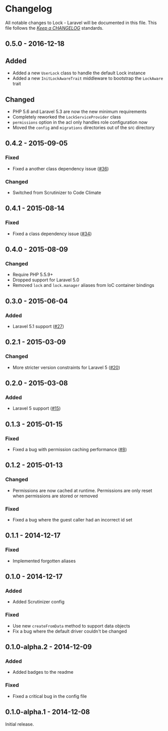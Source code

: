 # Changelog

All notable changes to Lock - Laravel will be documented in this file. This file follows the *[Keep a CHANGELOG](http://keepachangelog.com/)* standards.

## 0.5.0 - 2016-12-18

## Added

- Added a new `UserLock` class to handle the default Lock instance
- Added a new `InitLockAwareTrait` middleware to bootstrap the `LockAware` trait

## Changed

- PHP 5.6 and Laravel 5.3 are now the new minimum requirements
- Completely reworked the `LockServiceProvider` class
- `permissions` option in the acl only handles role configuration now
- Moved the `config` and `migrations` directories out of the src directory

## 0.4.2 - 2015-09-05

### Fixed

- Fixed a another class dependency issue ([#36](https://github.com/BeatSwitch/lock-laravel/pull/36))

### Changed

- Switched from Scrutinizer to Code Climate

## 0.4.1 - 2015-08-14

### Fixed

- Fixed a class dependency issue ([#34](https://github.com/BeatSwitch/lock-laravel/pull/34))

## 0.4.0 - 2015-08-09

### Changed

- Require PHP 5.5.9+
- Dropped support for Laravel 5.0
- Removed `lock` and `lock.manager` aliases from IoC container bindings

## 0.3.0 - 2015-06-04

### Added

- Laravel 5.1 support ([#27](https://github.com/BeatSwitch/lock-laravel/pull/27))

## 0.2.1 - 2015-03-09

### Changed

- More stricter version constraints for Laravel 5 ([#20](https://github.com/BeatSwitch/lock-laravel/pull/20))

## 0.2.0 - 2015-03-08

### Added

- Laravel 5 support ([#15](https://github.com/BeatSwitch/lock-laravel/pull/17))

## 0.1.3 - 2015-01-15

### Fixed

- Fixed a bug with permission caching performance ([#8](https://github.com/BeatSwitch/lock-laravel/pull/8)) 

## 0.1.2 - 2015-01-13

### Changed

- Permissions are now cached at runtime. Permissions are only reset when permissions are stored or removed

### Fixed

- Fixed a bug where the guest caller had an incorrect id set

## 0.1.1 - 2014-12-17

### Fixed

- Implemented forgotten aliases

## 0.1.0 - 2014-12-17

### Added

- Added Scrutinizer config

### Fixed

- Use new `createFromData` method to support data objects
- Fix a bug where the default driver couldn't be changed

## 0.1.0-alpha.2 - 2014-12-09

### Added

- Added badges to the readme

### Fixed

- Fixed a critical bug in the config file

## 0.1.0-alpha.1 - 2014-12-08

Initial release.
